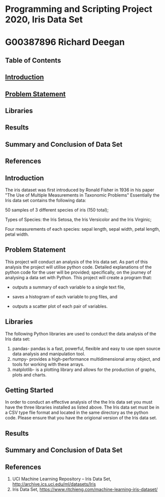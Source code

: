 # Programming and Scripting Project 2020, Iris Data Set

# G00387896 Richard Deegan

## Table of Contents

## [Introduction](https://github.com/Deego88/pands-project/blob/master/README.md#introduction-1)

## [Problem Statement](https://github.com/Deego88/pands-project/blob/master/README.md#problemstatement) 

## Libraries

## Results
  
## Summary and Conclusion of Data Set
  
## References
  
  
## Introduction
  
The iris dataset was first introduced by Ronald Fisher in 1936 in his paper "The Use of Multiple Measurements in Taxonomic Problems"  Essentially the Iris data set contains the following data:

50 samples of 3 different species of iris (150 total); 

Types of Species: the Iris Setosa, the Iris Versicolor and the Iris Virginic;

Four measurements of each species: sepal length, sepal width, petal length, petal width.


 ## Problem Statement
 
This project will conduct an analysis of the Iris data set. As part of this analysis the project will utilise python code. Detailed explanations of the python code for the user will be provided; specifically, on the journey of analysing a data set with Python. This project will create a program that:

  - outputs a summary of each variable to a single text file,
  
  - saves a histogram of each variable to png files, and
  
  - outputs a scatter plot of each pair of variables.


## Libraries

 The following Python libraries are used to conduct the data analysis of the Iris data set:
 
 1. pandas- pandas is a fast, powerful, flexible and easy to use open source data analysis and manipulation tool.
 2. numpy- provides a high-performance multidimensional array object, and tools for working with these arrays.
 3. matplotlib- is a plotting library and allows for the production of graphs, plots and charts. 
 
## Getting Started

In order to conduct an effective analysis of the the Iris data set you must have the three libraries installed as listed above. The Iris data set must be in a CSV type flie format and located in the same directory as the python code. Please ensure that you have the origional version of the Iris data set.  

## Results

## Summary and Conclusion of Data Set

## References
 
1. UCI Machine Learning Repository – Iris Data Set, http://archive.ics.uci.edu/ml/datasets/Iris
2. Iris Data Set, https://www.ritchieng.com/machine-learning-iris-dataset/
